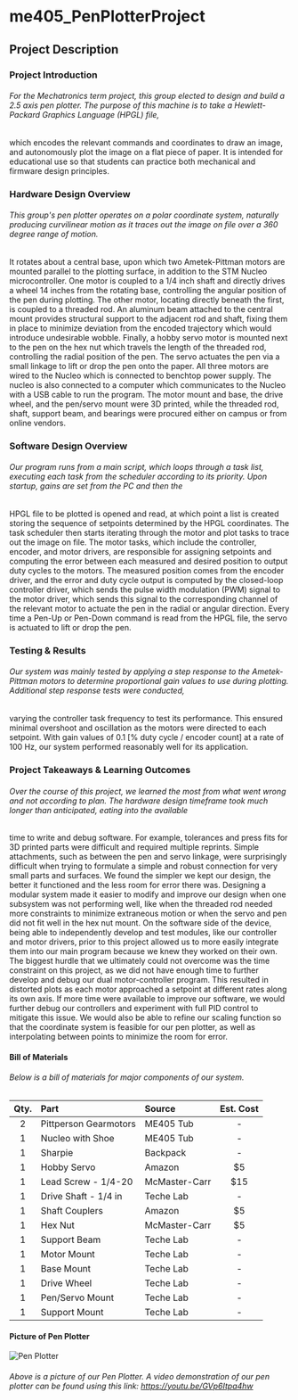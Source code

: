 # me405_PenPlotterProject

## Project Description

### Project Introduction

###### For the Mechatronics term project, this group elected to design and build a 2.5 axis pen plotter. The purpose of this machine is to take a Hewlett-Packard Graphics Language (HPGL) file,
which encodes the relevant commands and coordinates to draw an image, and autonomously plot the image on a flat piece of paper. It is intended for educational use so that students can
practice both mechanical and firmware design principles.

### Hardware Design Overview

###### This group's pen plotter operates on a polar coordinate system, naturally producing curvilinear motion as it traces out the image on file over a 360 degree range of motion.
It rotates about a central base, upon which two Ametek-Pittman motors are mounted parallel to the plotting surface, in addition to the STM Nucleo microcontroller.
One motor is coupled to a 1/4 inch shaft and directly drives a wheel 14 inches from the rotating base, controlling the angular position of the pen during plotting. 
The other motor, locating directly beneath the first, is coupled to a threaded rod. An aluminum beam attached to the central mount provides structural support to the adjacent rod and shaft,
fixing them in place to minimize deviation from the encoded trajectory which would introduce undesirable wobble. Finally, a hobby servo motor is mounted next to the pen on the hex nut
which travels the length of the threaded rod, controlling the radial position of the pen. The servo actuates the pen via a small linkage to lift or drop the pen onto the paper. All three
motors are wired to the Nucleo which is connected to benchtop power supply. The nucleo is also connected to a computer which communicates to the Nucleo with a USB cable to run the program.
The motor mount and base, the drive wheel, and the pen/servo mount were 3D printed, while the threaded rod, shaft, support beam, and bearings were procured either on campus or from online vendors.

### Software Design Overview

###### Our program runs from a main script, which loops through a task list, executing each task from the scheduler according to its priority. Upon startup, gains are set from the PC and then the
HPGL file to be plotted is opened and read, at which point a list is created storing the sequence of setpoints determined by the HPGL coordinates. The task scheduler then starts iterating 
through the motor and plot tasks to trace out the image on file. The motor tasks, which include the controller, encoder, and motor drivers, are responsible for assigning setpoints and 
computing the error between each measured and desired position to output duty cycles to the motors. The measured position comes from the encoder driver, and the error and duty cycle output
is computed by the closed-loop controller driver, which sends the pulse width modulation (PWM) signal to the motor driver, which sends this signal to the corresponding channel of the relevant 
motor to actuate the pen in the radial or angular direction. Every time a Pen-Up or Pen-Down command is read from the HPGL file, the servo is actuated to lift or drop the pen.

### Testing & Results

###### Our system was mainly tested by applying a step response to the Ametek-Pittman motors to determine proportional gain values to use during plotting. Additional step response tests were conducted, 
varying the controller task frequency to test its performance. This ensured minimal overshoot and oscillation as the motors were directed to each setpoint. 
With gain values of 0.1 [% duty cycle / encoder count] at a rate of 100 Hz, our system performed reasonably well for its application.

### Project Takeaways & Learning Outcomes

###### Over the course of this project, we learned the most from what went wrong and not according to plan. The hardware design timeframe took much longer than anticipated, eating into the available
time to write and debug software. For example, tolerances and press fits for 3D printed parts were difficult and required multiple reprints. Simple attachments, such as between the pen and servo
linkage, were surprisingly difficult when trying to formulate a simple and robust connection for very small parts and surfaces. We found the simpler we kept our design, the better it functioned
and the less room for error there was. Designing a modular system made it easier to modify and improve our design when one subsystem was not performing well, like when the threaded rod needed
more constraints to minimize extraneous motion or when the servo and pen did not fit well in the hex nut mount. On the software side of the device, being able to independently develop and test
modules, like our controller and motor drivers, prior to this project allowed us to more easily integrate them into our main program because we knew they worked on their own. The biggest hurdle
that we ultimately could not overcome was the time constraint on this project, as we did not have enough time to further develop and debug our dual motor-controller program. This resulted in
distorted plots as each motor approached a setpoint at different rates along its own axis. If more time were available to improve our software, we would further debug our controllers and experiment 
with full PID control to mitigate this issue. We would also be able to refine our scaling function so that the coordinate system is feasible for our pen plotter, as well as interpolating between points
to minimize the room for error.

#### Bill of Materials 
###### Below is a bill of materials for major components of our system. 

| Qty. | Part                  | Source                | Est. Cost |
|:----:|:----------------------|:----------------------|:---------:|
|  2   | Pittperson Gearmotors | ME405 Tub             |    -      |
|  1   | Nucleo with Shoe      | ME405 Tub             |    -      |
|  1   | Sharpie    	       | Backpack              |    -      |
|  1   | Hobby Servo           | Amazon                |   $5      |
|  1   | Lead Screw  - 1/4-20  | McMaster-Carr         |   $15     |
|  1   | Drive Shaft - 1/4 in  | Teche Lab             |    -      |
|  1   | Shaft Couplers        | Amazon		       |   $5 	   |
|  1   | Hex Nut               | McMaster-Carr 	       |   $5 	   |
|  1   | Support Beam  	       | Teche Lab 	       |    -      |
|  1   | Motor Mount 	       | Teche Lab             |    -      |
|  1   | Base Mount 	       | Teche Lab             |    -      |
|  1   | Drive Wheel 	       | Teche Lab             |    -      |
|  1   | Pen/Servo Mount       | Teche Lab             |    -      |
|  1   | Support Mount 	       | Teche Lab             |    -      |


#### Picture of Pen Plotter
![Pen Plotter](Images/PenPlotter.png)
###### Above is a picture of our Pen Plotter. A video demonstration of our pen plotter can be found using this link: https://youtu.be/GVp6Itpa4hw 
